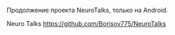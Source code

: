 Продолжение проекта NeuroTalks, только на Android.

Neuro Talks https://github.com/Borisov775/NeuroTalks
